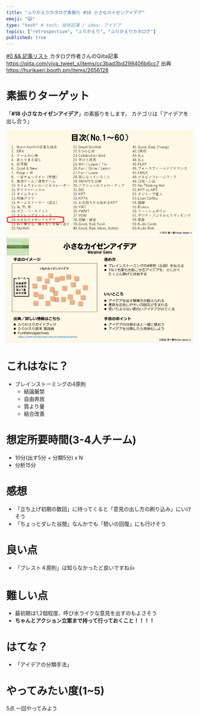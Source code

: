 ```yaml
---
title: "ふりかえりカタログ素振り #18 小さなカイゼンアイデア"
emoji: "😺"
type: "tech" # tech: 技術記事 / idea: アイデア
topics: ["retrospective", "ふりかえり", "ふりかえりカタログ"]
published: true
---
```


[#0 && 記事リスト](/datsuns/articles/retrospective-su-bu-ri-0.md)
カタログ作者さんのQiita記事
https://qiita.com/viva_tweet_x/items/cc3bad3bd298406b6cc7
出典
https://hurikaeri.booth.pm/items/2656128

# 素振りターゲット

「**\#18 小さなカイゼンアイデア**」の素振りをします。
カテゴリは「アイデアを出し合う」

![target](/images/retrospective-su-bu-ri/18-target.png)
![pattern](/images/retrospective-su-bu-ri/18-pattern.png)


# これはなに？

* ブレインストーミングの4原則
   * 結論厳禁
   * 自由奔放
   * 質より量
   * 結合改善

# 想定所要時間(3-4人チーム)

* 10分(出す5分 + 分類5分) x N
* 分析15分

# 感想

* 「立ち上げ初期の数回」に持ってくると「意見の出し方の刷り込み」にいけそう
* 「ちょっとダレた谷間」なんかでも「勢いの回復」にも行けそう

# 良い点

* 「ブレスト４原則」は知らなかったど良いですね👍

# 難しい点

* 最初期は1,2個程度、呼び水ライクな意見を出すのもよさそう
* **ちゃんとアクション立案まで持って行っておくこと！！！！**

# はてな？

* 「アイデアの分類手法」

# やってみたい度(1~5)

5点
一回やってみよう
